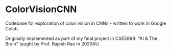 # ColorVisionCNN

Codebase for exploration of color vision in CNNs - written to work in Google Colab.

Originally implemented as part of my final project in CSE599B: "AI & The Brain" taught by Prof. Rajesh Rao in 2020AU
